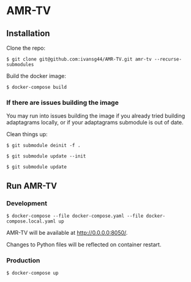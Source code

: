 # AMR-TV

## Installation

Clone the repo:

`$ git clone git@github.com:ivansg44/AMR-TV.git amr-tv --recurse-submodules`

Build the docker image:

`$ docker-compose build`

### If there are issues building the image
You may run into issues building the image if you already tried building
adaptagrams locally, or if your adaptagrams submodule is out of date.

Clean things up:

`$ git submodule deinit -f .`

`$ git submodule update --init`

`$ git submodule update`

## Run AMR-TV

### Development

`$ docker-compose --file docker-compose.yaml
--file docker-compose.local.yaml up`

AMR-TV will be available at http://0.0.0.0:8050/.

Changes to Python files will be reflected on container restart.

### Production

`$ docker-compose up`
